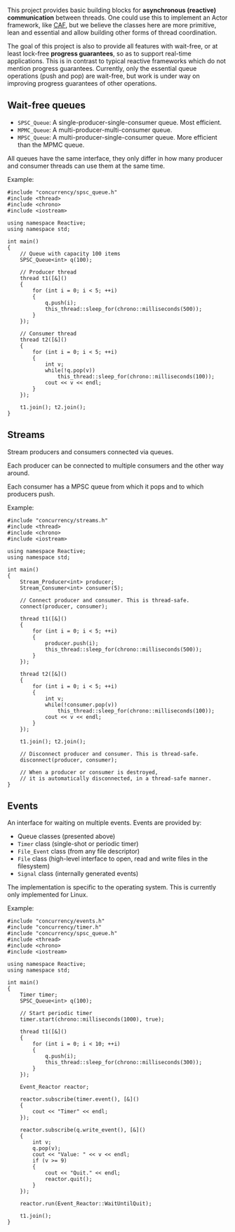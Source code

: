This project provides basic building blocks for **asynchronous (reactive) communication** between threads. One could use this to implement an Actor framework, like [CAF](https://actor-framework.org/), but we believe the classes here are more primitive, lean and essential and allow building other forms of thread coordination.

The goal of this project is also to provide all features with wait-free, or at least lock-free **progress guarantees**, so as to support real-time applications. This is in contrast to typical reactive frameworks which do not mention progress guarantees.
Currently, only the essential queue operations (push and pop) are wait-free, but work is under way on improving progress guarantees of other operations.

## Wait-free queues

- `SPSC_Queue`: A single-producer-single-consumer queue. Most efficient.
- `MPMC_Queue`: A multi-producer-multi-consumer queue.
- `MPSC_Queue`: A multi-producer-single-consumer queue. More efficient than the MPMC queue.

All queues have the same interface, they only differ in how many producer and consumer threads can use them at the same time.

Example:

    #include "concurrency/spsc_queue.h"
    #include <thread>
    #include <chrono>
    #include <iostream>

    using namespace Reactive;
    using namespace std;

    int main()
    {
        // Queue with capacity 100 items
        SPSC_Queue<int> q(100);

        // Producer thread
        thread t1([&]()
        {
            for (int i = 0; i < 5; ++i)
            {
                q.push(i);
                this_thread::sleep_for(chrono::milliseconds(500));
            }
        });

        // Consumer thread
        thread t2([&]()
        {
            for (int i = 0; i < 5; ++i)
            {
                int v;
                while(!q.pop(v))
                    this_thread::sleep_for(chrono::milliseconds(100));
                cout << v << endl;
            }
        });

        t1.join(); t2.join();
    }

## Streams

Stream producers and consumers connected via queues.

Each producer can be connected to multiple consumers and the other way around.

Each consumer has a MPSC queue from which it pops and to which producers push.

Example:

    #include "concurrency/streams.h"
    #include <thread>
    #include <chrono>
    #include <iostream>

    using namespace Reactive;
    using namespace std;

    int main()
    {
        Stream_Producer<int> producer;
        Stream_Consumer<int> consumer(5);

        // Connect producer and consumer. This is thread-safe.
        connect(producer, consumer);

        thread t1([&]()
        {
            for (int i = 0; i < 5; ++i)
            {
                producer.push(i);
                this_thread::sleep_for(chrono::milliseconds(500));
            }
        });

        thread t2([&]()
        {
            for (int i = 0; i < 5; ++i)
            {
                int v;
                while(!consumer.pop(v))
                    this_thread::sleep_for(chrono::milliseconds(100));
                cout << v << endl;
            }
        });

        t1.join(); t2.join();

        // Disconnect producer and consumer. This is thread-safe.
        disconnect(producer, consumer);

        // When a producer or consumer is destroyed,
        // it is automatically disconnected, in a thread-safe manner.
    }

## Events

An interface for waiting on multiple events. Events are provided by:

- Queue classes (presented above)
- `Timer` class (single-shot or periodic timer)
- `File_Event` class (from any file descriptor)
- `File` class (high-level interface to open, read and write files in the filesystem)
- `Signal` class (internally generated events)

The implementation is specific to the operating system. This is currently only implemented for Linux.

Example:

    #include "concurrency/events.h"
    #include "concurrency/timer.h"
    #include "concurrency/spsc_queue.h"
    #include <thread>
    #include <chrono>
    #include <iostream>

    using namespace Reactive;
    using namespace std;

    int main()
    {
        Timer timer;
        SPSC_Queue<int> q(100);

        // Start periodic timer
        timer.start(chrono::milliseconds(1000), true);

        thread t1([&]()
        {
            for (int i = 0; i < 10; ++i)
            {
                q.push(i);
                this_thread::sleep_for(chrono::milliseconds(300));
            }
        });

        Event_Reactor reactor;

        reactor.subscribe(timer.event(), [&]()
        {
            cout << "Timer" << endl;
        });

        reactor.subscribe(q.write_event(), [&]()
        {
            int v;
            q.pop(v);
            cout << "Value: " << v << endl;
            if (v >= 9)
            {
                cout << "Quit." << endl;
                reactor.quit();
            }
        });

        reactor.run(Event_Reactor::WaitUntilQuit);

        t1.join();
    }
